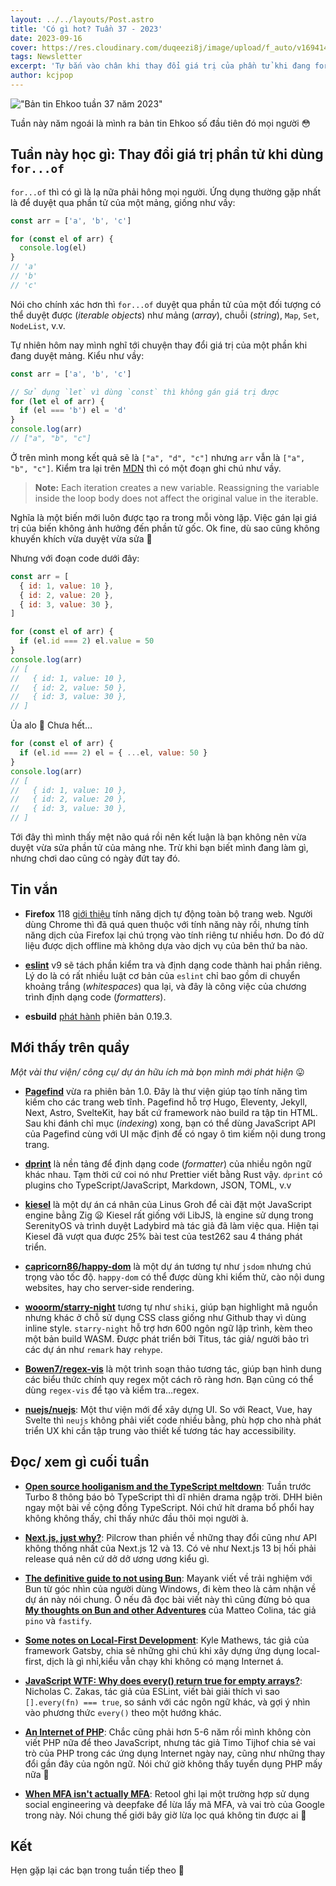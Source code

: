 ```yaml
---
layout: ../../layouts/Post.astro
title: 'Có gì hot? Tuần 37 - 2023'
date: 2023-09-16
cover: https://res.cloudinary.com/duqeezi8j/image/upload/f_auto/v1694145389/ehkoo/newsletters/w37-2023.png
tags: Newsletter
excerpt: 'Tự bắn vào chân khi thay đổi giá trị của phần tử khi đang for…of, cùng với kha khá thư viện mới.'
author: kcjpop
---
```


!["Bản tin Ehkoo tuần 37 năm 2023"](https://res.cloudinary.com/duqeezi8j/image/upload/f_auto/v1694145389/ehkoo/newsletters/w37-2023.png)

Tuần này năm ngoái là mình ra bản tin Ehkoo số đầu tiên đó mọi người 😳

## Tuần này học gì: Thay đổi giá trị phần tử khi dùng `for...of`

`for...of` thì có gì là lạ nữa phải hông mọi người. Ứng dụng thường gặp nhất là để duyệt qua phần tử của một mảng, giống như vầy:

```js
const arr = ['a', 'b', 'c']

for (const el of arr) {
  console.log(el)
}
// 'a'
// 'b'
// 'c'
```

Nói cho chính xác hơn thì `for...of` duyệt qua phần tử của một đối tượng có thể duyệt được (_iterable objects_) như mảng (_array_), chuỗi (_string_), `Map`, `Set`, `NodeList`, v.v.

Tự nhiên hôm nay mình nghĩ tới chuyện thay đổi giá trị của một phần khi đang duyệt mảng. Kiểu như vầy:

```js
const arr = ['a', 'b', 'c']

// Sử dụng `let` vì dùng `const` thì không gán giá trị được
for (let el of arr) {
  if (el === 'b') el = 'd'
}
console.log(arr)
// ["a", "b", "c"]
```

Ở trên mình mong kết quả sẽ là `["a", "d", "c"]` nhưng `arr` vẫn là `["a", "b", "c"]`. Kiểm tra lại trên [MDN](https://developer.mozilla.org/en-US/docs/Web/JavaScript/Reference/Statements/for...of#sect1) thì có một đoạn ghi chú như vầy.

> **Note:** Each iteration creates a new variable. Reassigning the variable inside the loop body does not affect the original value in the iterable.

Nghĩa là một biến mới luôn được tạo ra trong mỗi vòng lặp. Việc gán lại giá trị của biến không ảnh hưởng đến phần tử gốc. Ok fine, dù sao cũng không khuyến khích vừa duyệt vừa sửa 🤔

Nhưng với đoạn code dưới đây:

```js
const arr = [
  { id: 1, value: 10 },
  { id: 2, value: 20 },
  { id: 3, value: 30 },
]

for (const el of arr) {
  if (el.id === 2) el.value = 50
}
console.log(arr)
// [
//   { id: 1, value: 10 },
//   { id: 2, value: 50 },
//   { id: 3, value: 30 },
// ]
```

Ủa alo 🫠 Chưa hết…

```js
for (const el of arr) {
  if (el.id === 2) el = { ...el, value: 50 }
}
console.log(arr)
// [
//   { id: 1, value: 10 },
//   { id: 2, value: 20 },
//   { id: 3, value: 30 },
// ]
```

Tới đây thì mình thấy mệt não quá rồi nên kết luận là bạn không nên vừa duyệt vừa sửa phần tử của mảng nhe. Trừ khi bạn biết mình đang làm gì, nhưng chơi dao cũng có ngày đứt tay đó.

## Tin vắn

- **Firefox** 118 [giới thiệu](https://support.mozilla.org/en-US/kb/website-translation) tính năng dịch tự động toàn bộ trang web. Người dùng Chrome thì đã quá quen thuộc với tính năng này rồi, nhưng tính năng dịch của Firefox lại chú trọng vào tính riêng tư nhiều hơn. Do đó dữ liệu được dịch offline mà không dựa vào dịch vụ của bên thứ ba nào.

- [**eslint**](https://github.com/eslint/eslint/issues/17522) v9 sẽ tách phần kiểm tra và định dạng code thành hai phần riêng. Lý do là có rất nhiều luật cơ bản của `eslint` chỉ bao gồm di chuyển khoảng trắng (_whitespaces_) qua lại, và đây là công việc của chương trình định dạng code (_formatters_).

- **esbuild** [phát hành](https://github.com/evanw/esbuild/releases/tag/v0.19.3) phiên bản 0.19.3.

## Mới thấy trên quầy

_Một vài thư viện/ công cụ/ dự án hữu ích mà bọn mình mới phát hiện_ 😛

- [**Pagefind**](https://pagefind.app/) vừa ra phiên bản 1.0. Đây là thư viện giúp tạo tính năng tìm kiếm cho các trang web tĩnh. Pagefind hỗ trợ Hugo, Eleventy, Jekyll, Next, Astro, SvelteKit, hay bất cứ framework nào build ra tập tin HTML. Sau khi đánh chỉ mục (_indexing_) xong, bạn có thể dùng JavaScript API của Pagefind cùng với UI mặc định để có ngay ô tìm kiếm nội dung trong trang.

- [**dprint**](https://dprint.dev/) là nền tảng để định dạng code (_formatter_) của nhiều ngôn ngữ khác nhau. Tạm thời cứ coi nó như Prettier viết bằng Rust vậy. `dprint` có plugins cho TypeScript/JavaScript, Markdown, JSON, TOML, v.v

- [**kiesel**](https://kiesel.dev/) là một dự án cá nhân của Linus Groh để cài đặt một JavaScript engine bằng Zig 😦 Kiesel rất giống với LibJS, là engine sử dụng trong SerenityOS và trình duyệt Ladybird mà tác giả đã làm việc qua. Hiện tại Kiesel đã vượt qua được 25% bài test của test262 sau 4 tháng phát triển.

- [**capricorn86/happy-dom**](https://github.com/capricorn86/happy-dom) là một dự án tương tự như `jsdom` nhưng chú trọng vào tốc độ. `happy-dom` có thể được dùng khi kiểm thử, cào nội dung websites, hay cho server-side rendering.

- [**wooorm/starry-night**](https://github.com/wooorm/starry-night) tương tự như `shiki`, giúp bạn highlight mã nguồn nhưng khác ở chỗ sử dụng CSS class giống như Github thay vì dùng inline style. `starry-night` hỗ trợ hơn 600 ngôn ngữ lập trình, kèm theo một bản build WASM. Được phát triển bởi Titus, tác giả/ người bảo trì các dự án như `remark` hay `rehype`.

- [**Bowen7/regex-vis**](https://github.com/Bowen7/regex-vis) là một trình soạn thảo tương tác, giúp bạn hình dung các biểu thức chính quy regex một cách rõ ràng hơn. Bạn cũng có thể dùng `regex-vis` để tạo và kiểm tra…regex.

- [**nuejs/nuejs**](https://github.com/nuejs/nuejs): Một thư viện mới để xây dựng UI. So với React, Vue, hay Svelte thì `neujs` không phải viết code nhiều bằng, phù hợp cho nhà phát triển UX khi cần tập trung vào thiết kế tương tác hay accessibility.

## Đọc/ xem gì cuối tuần

- [**Open source hooliganism and the TypeScript meltdown**](https://world.hey.com/dhh/open-source-hooliganism-and-the-typescript-meltdown-a474bfda): Tuần trước Turbo 8 thông báo bỏ TypeScript thì dĩ nhiên drama ngập trời. DHH biên ngay một bài về cộng đồng TypeScript. Nói chứ hít drama bổ phổi hay không không thấy, chỉ thấy nhức đầu thôi mọi người à.

- [**Next.js, just why?**](https://pilcrow.vercel.app/blog/nextjs-why****): Pilcrow than phiền về những thay đổi cũng như API không thống nhất của Next.js 12 và 13. Có vẻ như Next.js 13 bị hối phải release quá nên cứ dở dở ương ương kiểu gì.

- [**The definitive guide to not using Bun**](https://www.mayank.co/blog/bun/): Mayank viết về trải nghiệm với Bun từ góc nhìn của người dùng Windows, đi kèm theo là cảm nhận về dự án này nói chung. Ồ nếu đã đọc bài viết này thì cũng đừng bỏ qua [**My thoughts on Bun and other Adventures**](https://adventures.nodeland.dev/archive/my-thoughts-on-bun/) của Matteo Colina, tác giả `pino` và `fastify`.

- [**Some notes on Local-First Development**](https://bricolage.io/some-notes-on-local-first-development/): Kyle Mathews, tác giả của framework Gatsby, chia sẻ những ghi chú khi xây dựng ứng dụng local-first, dịch là gì nhỉ,kiểu vẫn chạy khi không có mạng Internet á.

- [**JavaScript WTF: Why does every() return true for empty arrays?**](https://humanwhocodes.com/blog/2023/09/javascript-wtf-why-does-every-return-true-for-empty-array/): Nicholas C. Zakas, tác giả của ESLint, viết bài giải thích vì sao `[].every(fn) === true`, so sánh với các ngôn ngữ khác, và gợi ý nhìn vào phương thức `every()` theo một hướng khác.

- [**An Internet of PHP**](https://timotijhof.net/posts/2023/an-internet-of-php/): Chắc cũng phải hơn 5-6 năm rồi mình không còn viết PHP nữa để theo JavaScript, nhưng tác giả Timo Tijhof chia sẻ vai trò của PHP trong các ứng dụng Internet ngày nay, cũng như những thay đổi gần đây của ngôn ngữ. Nói chứ giờ không thấy tuyển dụng PHP mấy nữa 🤔

- [**When MFA isn't actually MFA**](https://retool.com/blog/mfa-isnt-mfa/): Retool ghi lại một trường hợp sử dụng social engineering và deepfake để lừa lấy mã MFA, và vai trò của Google trong này. Nói chung thế giới bây giờ lừa lọc quá không tin được ai 🥺

## Kết

Hẹn gặp lại các bạn trong tuần tiếp theo 👋
